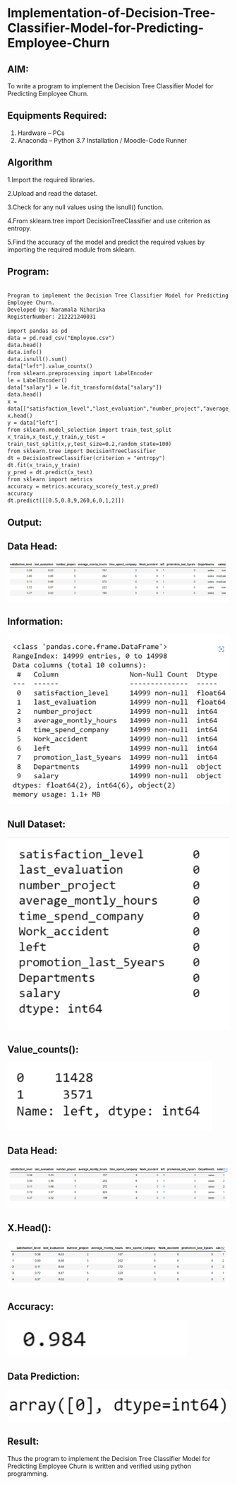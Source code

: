 # Implementation-of-Decision-Tree-Classifier-Model-for-Predicting-Employee-Churn

## AIM:
To write a program to implement the Decision Tree Classifier Model for Predicting Employee Churn.

## Equipments Required:
1. Hardware – PCs
2. Anaconda – Python 3.7 Installation / Moodle-Code Runner

## Algorithm
1.Import the required libraries.

2.Upload and read the dataset.

3.Check for any null values using the isnull() function.

4.From sklearn.tree import DecisionTreeClassifier and use criterion as entropy.

5.Find the accuracy of the model and predict the required values by importing the required module from sklearn.
 

## Program:
```

Program to implement the Decision Tree Classifier Model for Predicting Employee Churn.
Developed by: Naramala Niharika
RegisterNumber: 212221240031 

import pandas as pd
data = pd.read_csv("Employee.csv")
data.head()
data.info()
data.isnull().sum()
data["left"].value_counts()
from sklearn.preprocessing import LabelEncoder
le = LabelEncoder()
data["salary"] = le.fit_transform(data["salary"])
data.head()
x = data[["satisfaction_level","last_evaluation","number_project","average_montly_hours","time_spend_company","Work_accident","promotion_last_5years","salary"]]
x.head()
y = data["left"]
from sklearn.model_selection import train_test_split
x_train,x_test,y_train,y_test = train_test_split(x,y,test_size=0.2,random_state=100)
from sklearn.tree import DecisionTreeClassifier
dt = DecisionTreeClassifier(criterion = "entropy")
dt.fit(x_train,y_train)
y_pred = dt.predict(x_test)
from sklearn import metrics
accuracy = metrics.accuracy_score(y_test,y_pred)
accuracy
dt.predict([[0.5,0.8,9,260,6,0,1,2]])

```

## Output:

## Data Head:
![Output](https://github.com/naramala-niharika/Implementation-of-Decision-Tree-Classifier-Model-for-Predicting-Employee-Churn/blob/main/5a.png?raw=true)
## Information:
![Output](https://github.com/naramala-niharika/Implementation-of-Decision-Tree-Classifier-Model-for-Predicting-Employee-Churn/blob/main/5b.png?raw=true)
## Null Dataset:
![Output](https://github.com/naramala-niharika/Implementation-of-Decision-Tree-Classifier-Model-for-Predicting-Employee-Churn/blob/main/5c.png?raw=true)
## Value_counts():
![Output](https://github.com/naramala-niharika/Implementation-of-Decision-Tree-Classifier-Model-for-Predicting-Employee-Churn/blob/main/5d.png?raw=true)
## Data Head:
![Output](https://github.com/naramala-niharika/Implementation-of-Decision-Tree-Classifier-Model-for-Predicting-Employee-Churn/blob/main/5e.png?raw=true)
## X.Head():
![Output](https://github.com/naramala-niharika/Implementation-of-Decision-Tree-Classifier-Model-for-Predicting-Employee-Churn/blob/main/5f.png?raw=true)
## Accuracy:
![Output](https://github.com/naramala-niharika/Implementation-of-Decision-Tree-Classifier-Model-for-Predicting-Employee-Churn/blob/main/5g.png?raw=true)
## Data Prediction:
![Output](https://github.com/naramala-niharika/Implementation-of-Decision-Tree-Classifier-Model-for-Predicting-Employee-Churn/blob/main/5h.png?raw=true)

## Result:
Thus the program to implement the  Decision Tree Classifier Model for Predicting Employee Churn is written and verified using python programming.
